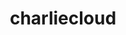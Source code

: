 ---
title: "charliecloud"
layout: cache
categories: [package, develop-2024-06-09]
meta: {"versions": ["0.37"], "compilers": ["cce@=15.0.1", "gcc@=11.4.0", "gcc@=9.4.0", "oneapi@=2024.0.0"], "oss": ["rhel8", "ubuntu20.04", "ubuntu22.04"], "platforms": ["linux"], "targets": ["neoverse_v1", "ppc64le", "x86_64_v3", "zen4"], "stacks": ["e4s", "e4s-cray-rhel", "e4s-neoverse_v1", "e4s-oneapi", "e4s-power", "root"], "num_specs": 5, "num_specs_by_stack": {"root": 5, "e4s-neoverse_v1": 1, "e4s-power": 1, "e4s-cray-rhel": 1, "e4s": 1, "e4s-oneapi": 1}}
spec_details: [{"hash": "e3cqfsjretpir7ehsyhlrgkhtwtxgwbs", "compiler": "gcc@=11.4.0", "versions": ["0.37"], "os": "ubuntu22.04", "platform": "linux", "target": "neoverse_v1", "variants": ["build_system=autotools", "~docs", "+squashfuse"], "stacks": ["root", "e4s-neoverse_v1"], "size": "-", "tarball": "https://binaries.spack.io/releases/develop-2024-06-09/build_cache/linux-ubuntu22.04-neoverse_v1/gcc-11.4.0/charliecloud-0.37/linux-ubuntu22.04-neoverse_v1-gcc-11.4.0-charliecloud-0.37-e3cqfsjretpir7ehsyhlrgkhtwtxgwbs.spack"}, {"hash": "q7gjno3eubnh5qsdjt2wattar773fceg", "compiler": "gcc@=9.4.0", "versions": ["0.37"], "os": "ubuntu20.04", "platform": "linux", "target": "ppc64le", "variants": ["build_system=autotools", "~docs", "+squashfuse"], "stacks": ["root", "e4s-power"], "size": "-", "tarball": "https://binaries.spack.io/releases/develop-2024-06-09/build_cache/linux-ubuntu20.04-ppc64le/gcc-9.4.0/charliecloud-0.37/linux-ubuntu20.04-ppc64le-gcc-9.4.0-charliecloud-0.37-q7gjno3eubnh5qsdjt2wattar773fceg.spack"}, {"hash": "sfu5q5xnnrcnt7nkq3qtgbzl4vy3ozsl", "compiler": "cce@=15.0.1", "versions": ["0.37"], "os": "rhel8", "platform": "linux", "target": "zen4", "variants": ["build_system=autotools", "~docs", "+squashfuse"], "stacks": ["root", "e4s-cray-rhel"], "size": "-", "tarball": "https://binaries.spack.io/releases/develop-2024-06-09/build_cache/linux-rhel8-zen4/cce-15.0.1/charliecloud-0.37/linux-rhel8-zen4-cce-15.0.1-charliecloud-0.37-sfu5q5xnnrcnt7nkq3qtgbzl4vy3ozsl.spack"}, {"hash": "4vbbdbpw72h7dpwtawvsop7bsbz7qygi", "compiler": "gcc@=11.4.0", "versions": ["0.37"], "os": "ubuntu22.04", "platform": "linux", "target": "x86_64_v3", "variants": ["build_system=autotools", "~docs", "+squashfuse"], "stacks": ["e4s", "root"], "size": "-", "tarball": "https://binaries.spack.io/releases/develop-2024-06-09/build_cache/linux-ubuntu22.04-x86_64_v3/gcc-11.4.0/charliecloud-0.37/linux-ubuntu22.04-x86_64_v3-gcc-11.4.0-charliecloud-0.37-4vbbdbpw72h7dpwtawvsop7bsbz7qygi.spack"}, {"hash": "vmjwk6sr4kqxwtcjznqg7btpm3qahofp", "compiler": "oneapi@=2024.0.0", "versions": ["0.37"], "os": "ubuntu22.04", "platform": "linux", "target": "x86_64_v3", "variants": ["build_system=autotools", "~docs", "+squashfuse"], "stacks": ["root", "e4s-oneapi"], "size": "-", "tarball": "https://binaries.spack.io/releases/develop-2024-06-09/build_cache/linux-ubuntu22.04-x86_64_v3/oneapi-2024.0.0/charliecloud-0.37/linux-ubuntu22.04-x86_64_v3-oneapi-2024.0.0-charliecloud-0.37-vmjwk6sr4kqxwtcjznqg7btpm3qahofp.spack"}]
---